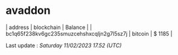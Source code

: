 # avaddon

| address | blockchain | Balance |
| bc1q65f238kv6gc235smuzcehshxcqljn2g7l5sz7j | bitcoin | $ 1185 | 

Last update : _Saturday 11/02/2023 17.52 (UTC)_ 

